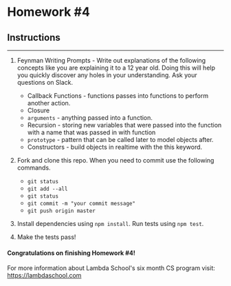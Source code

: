 # Homework #4

## Instructions
---
1. Feynman Writing Prompts - Write out explanations of the following concepts like you are explaining it to a 12 year old.  Doing this will help you quickly discover any holes in your understanding.  Ask your questions on Slack.

	* Callback Functions - functions passes into functions to perform another action.
	* Closure
	* `arguments` - anything passed into a function.
	* Recursion - storing new variables that were passed into the function with a name that was passed in with function
	* `prototype` - pattern that can be called later to model objects after.
	* Constructors - build objects in realtime with the this keyword.


2. Fork and clone this repo.  When you need to commit use the following commands.

	* `git status`
	* `git add --all`
	* `git status`
	* `git commit -m "your commit message"`
	* `git push origin master`

3. Install dependencies using `npm install`.  Run tests using `npm test`.

4. Make the tests pass!



#### Congratulations on finishing Homework #4!

For more information about Lambda School's six month CS program visit: https://lambdaschool.com
